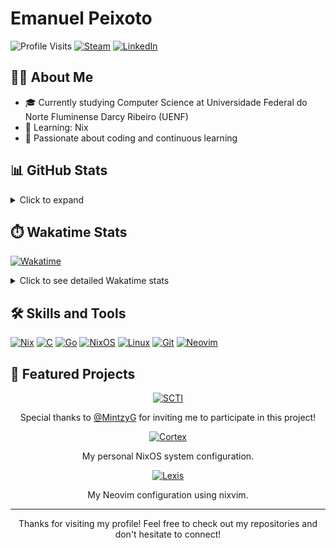 # Emanuel Peixoto
![Profile Visits](https://komarev.com/ghpvc/?username=EmanuelPeixoto&label=Profile%20Visits&color=blue&style=for-the-badge)
[![Steam](https://img.shields.io/badge/Steam-000000?style=for-the-badge&logo=steam&logoColor=white)](https://steamcommunity.com/id/mortifero_kill/)
[![LinkedIn](https://img.shields.io/badge/LinkedIn-0077B5?style=for-the-badge&logo=linkedin&logoColor=white)](https://www.linkedin.com/in/peixoto-emanuel/)

## 👨‍💻 About Me
- 🎓 Currently studying Computer Science at Universidade Federal do Norte Fluminense Darcy Ribeiro (UENF)
- 🌱 Learning: Nix
- 🚀 Passionate about coding and continuous learning

## 📊 GitHub Stats
<details>
  <summary>Click to expand</summary>
  <p align="center">
    <img width="48%" src="https://github-readme-stats.vercel.app/api?username=EmanuelPeixoto&show_icons=true&theme=midnight-purple&include_all_commits=true&count_private=true&hide_border=true" alt="GitHub Stats"/>
    <br>
    <img width="48%" src="https://github-readme-stats.vercel.app/api/top-langs/?username=EmanuelPeixoto&langs_count=8&layout=compact&theme=midnight-purple&hide=tex" alt="Top Languages"/>
    <br>
    <img width="70%" src="https://streak-stats.demolab.com?user=EmanuelPeixoto&theme=midnight-purple&border_radius=10&date_format=j%20M%5B%20Y%5D&exclude_days=Sun%2CSat&card_width=500&ring=6DEB89&fire=6DEB89" alt="GitHub Streak" />
  </p>
</details>

## ⏱️ Wakatime Stats
[![Wakatime](https://wakatime.com/badge/user/EmanuelPeixoto.svg)](https://wakatime.com/@18f41d49-fdc6-47cb-a2a6-0db7109852ac)
<details>
  <summary>Click to see detailed Wakatime stats</summary>
  
  <img src="https://wakatime.com/share/@18f41d49-fdc6-47cb-a2a6-0db7109852ac/146edba0-2e91-4e41-81ea-fa793c67b267.svg"/>
</details>

## 🛠️ Skills and Tools
[![Nix](https://img.shields.io/badge/-Nix-5277C3?style=flat-square&logo=NixOS&logoColor=white)](https://nixos.org/)
[![C](https://img.shields.io/badge/-C-A8B9CC?style=flat-square&logo=C&logoColor=white)](https://en.cppreference.com/w/c)
[![Go](https://img.shields.io/badge/-Go-00ADD8?style=flat-square&logo=Go&logoColor=white)](https://golang.org/)
[![NixOS](https://img.shields.io/badge/-NixOS-5277C3?style=flat-square&logo=NixOS&logoColor=white)](https://nixos.org/)
[![Linux](https://img.shields.io/badge/-Linux-FCC624?style=flat-square&logo=Linux&logoColor=black)](https://www.kernel.org/)
[![Git](https://img.shields.io/badge/-Git-F05032?style=flat-square&logo=Git&logoColor=white)](https://git-scm.com/)
[![Neovim](https://img.shields.io/badge/-Neovim-57A143?style=flat-square&logo=Neovim&logoColor=white)](https://neovim.io/)

## 🌟 Featured Projects

<p align="center">
  <a href="https://github.com/MintzyG/SCTI">
    <img src="https://github-readme-stats.vercel.app/api/pin/?username=cciuenf&repo=SCTI-2024&theme=midnight-purple" alt="SCTI" />
  </a>
</p>
<p align="center">
  Special thanks to <a href="https://github.com/MintzyG">@MintzyG</a> for inviting me to participate in this project!
</p>

<p align="center">
  <a href="https://github.com/EmanuelPeixoto/Cortex">
    <img src="https://github-readme-stats.vercel.app/api/pin/?username=EmanuelPeixoto&repo=Cortex&theme=midnight-purple" alt="Cortex" />
  </a>
</p>
<p align="center">
  My personal NixOS system configuration.
</p>

<p align="center">
  <a href="https://github.com/EmanuelPeixoto/Lexis">
    <img src="https://github-readme-stats.vercel.app/api/pin/?username=EmanuelPeixoto&repo=Lexis&theme=midnight-purple" alt="Lexis" />
  </a>
</p>
<p align="center">
  My Neovim configuration using nixvim.
</p>

---
<p align="center">Thanks for visiting my profile! Feel free to check out my repositories and don't hesitate to connect!</p>
